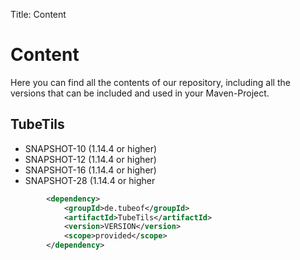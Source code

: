 Title: Content

# Content

Here you can find all the contents of our repository, including all the versions that can be included and used in your Maven-Project.

## TubeTils

- SNAPSHOT-10 (1.14.4 or higher)
- SNAPSHOT-12 (1.14.4 or higher)
- SNAPSHOT-16 (1.14.4 or higher)
- SNAPSHOT-28 (1.14.4 or higher

```xml
        <dependency>
            <groupId>de.tubeof</groupId>
            <artifactId>TubeTils</artifactId>
            <version>VERSION</version>
            <scope>provided</scope>
        </dependency>
```

